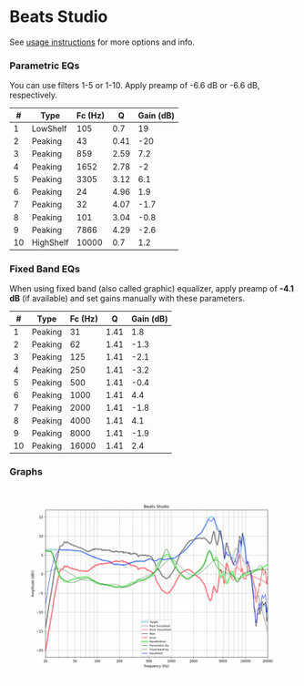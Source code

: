 # Beats Studio
See [usage instructions](https://github.com/jaakkopasanen/AutoEq#usage) for more options and info.

### Parametric EQs
You can use filters 1-5 or 1-10. Apply preamp of -6.6 dB or -6.6 dB, respectively.

|   # | Type      |   Fc (Hz) |    Q |   Gain (dB) |
|-----|-----------|-----------|------|-------------|
|   1 | LowShelf  |       105 | 0.7  |        19   |
|   2 | Peaking   |        43 | 0.41 |       -20   |
|   3 | Peaking   |       859 | 2.59 |         7.2 |
|   4 | Peaking   |      1652 | 2.78 |        -2   |
|   5 | Peaking   |      3305 | 3.12 |         6.1 |
|   6 | Peaking   |        24 | 4.96 |         1.9 |
|   7 | Peaking   |        32 | 4.07 |        -1.7 |
|   8 | Peaking   |       101 | 3.04 |        -0.8 |
|   9 | Peaking   |      7866 | 4.29 |        -2.6 |
|  10 | HighShelf |     10000 | 0.7  |         1.2 |

### Fixed Band EQs
When using fixed band (also called graphic) equalizer, apply preamp of **-4.1 dB** (if available) and set gains manually with these parameters.

|   # | Type    |   Fc (Hz) |    Q |   Gain (dB) |
|-----|---------|-----------|------|-------------|
|   1 | Peaking |        31 | 1.41 |         1.8 |
|   2 | Peaking |        62 | 1.41 |        -1.3 |
|   3 | Peaking |       125 | 1.41 |        -2.1 |
|   4 | Peaking |       250 | 1.41 |        -3.2 |
|   5 | Peaking |       500 | 1.41 |        -0.4 |
|   6 | Peaking |      1000 | 1.41 |         4.4 |
|   7 | Peaking |      2000 | 1.41 |        -1.8 |
|   8 | Peaking |      4000 | 1.41 |         4.1 |
|   9 | Peaking |      8000 | 1.41 |        -1.9 |
|  10 | Peaking |     16000 | 1.41 |         2.4 |

### Graphs
![](./Beats%20Studio.png)
